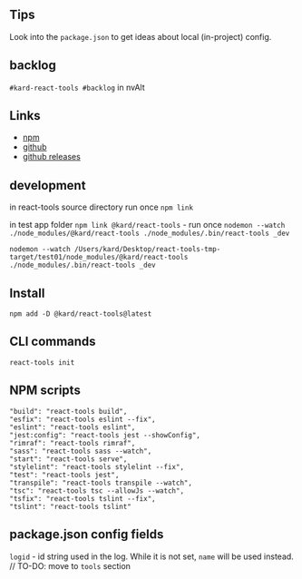## Tips

Look into the `package.json` to get ideas about local (in-project) config.

## backlog

`#kard-react-tools #backlog` in nvAlt

## Links

* [npm](https://www.npmjs.com/package/@kard/react-tools)
* [github](https://github.com/dkarmalita/kard-react-tools/tree/master)
* [github releases](https://github.com/dkarmalita/kard-react-tools/releases)

## development

in react-tools source directory run once
`npm link`

in test app folder
`npm link @kard/react-tools` - run once
`nodemon --watch ./node_modules/@kard/react-tools ./node_modules/.bin/react-tools _dev`

`nodemon --watch /Users/kard/Desktop/react-tools-tmp-target/test01/node_modules/@kard/react-tools ./node_modules/.bin/react-tools _dev`

## Install

`npm add -D @kard/react-tools@latest`

## CLI commands

`react-tools init`

## NPM scripts

    "build": "react-tools build",
    "esfix": "react-tools eslint --fix",
    "eslint": "react-tools eslint",
    "jest:config": "react-tools jest --showConfig",
    "rimraf": "react-tools rimraf",
    "sass": "react-tools sass --watch",
    "start": "react-tools serve",
    "stylelint": "react-tools stylelint --fix",
    "test": "react-tools jest",
    "transpile": "react-tools transpile --watch",
    "tsc": "react-tools tsc --allowJs --watch",
    "tsfix": "react-tools tslint --fix",
    "tslint": "react-tools tslint"

## package.json config fields

`logid` - id string used in the log. While it is not set, `name` will be used instead.
// TO-DO: move to `tools` section


